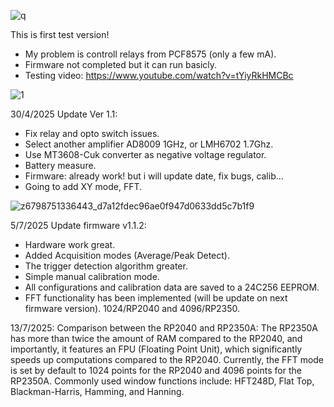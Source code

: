 

![q](https://github.com/user-attachments/assets/ce25b431-6d24-49e7-9251-946a20a0c16d)


This is first test version!
- My problem is controll relays from PCF8575 (only a few mA).
- Firmware not completed but it can run basicly.
- Testing video: https://www.youtube.com/watch?v=tYiyRkHMCBc




![1](https://github.com/user-attachments/assets/7b3e4b2d-10e7-48e6-b6e0-9fb43e72fd99)




30/4/2025 Update Ver 1.1:
- Fix relay and opto switch issues.
- Select another amplifier AD8009 1GHz, or LMH6702 1.7Ghz.
- Use MT3608-Cuk converter as negative voltage regulator.
- Battery measure.
- Firmware: already work! but i will update date, fix bugs, calib...
- Going to add XY mode, FFT.



![z6798751336443_d7a12fdec96ae0f947d0633dd5c7b1f9](https://github.com/user-attachments/assets/1238477a-fde3-46bb-89a7-b2a209813ea6)




5/7/2025 Update firmware v1.1.2:
- Hardware work great.
- Added Acquisition modes (Average/Peak Detect).
- The trigger detection algorithm greater.
- Simple manual calibration mode.
- All configurations and calibration data are saved to a 24C256 EEPROM.
- FFT functionality has been implemented (will be update on next firmware version). 1024/RP2040  and 4096/RP2350.


13/7/2025:
        Comparison between the RP2040 and RP2350A: The RP2350A has more than twice the amount of RAM compared to the RP2040, and importantly, it features an FPU (Floating Point Unit), which significantly speeds up computations compared to the RP2040. Currently, the FFT mode is set by default to 1024 points for the RP2040 and 4096 points for the RP2350A. Commonly used window functions include: HFT248D, Flat Top, Blackman-Harris, Hamming, and Hanning.
